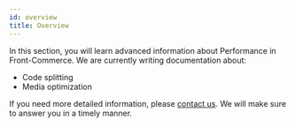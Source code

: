 ```yaml
---
id: overview
title: Overview
---
```


In this section, you will learn advanced information about Performance in Front-Commerce. We are currently writing documentation about:

* Code splitting
* Media optimization

If you need more detailed information, please [contact us](mailto:contact@front-commerce.com). We will make sure to answer you in a timely manner.